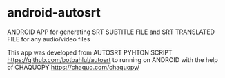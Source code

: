 # android-autosrt
ANDROID APP for generating SRT SUBTITLE FILE and SRT TRANSLATED FILE for any audio/video files

This app was developed from AUTOSRT PYHTON SCRIPT https://github.com/botbahlul/autosrt to running on ANDROID with the help of CHAQUOPY https://chaquo.com/chaquopy/
